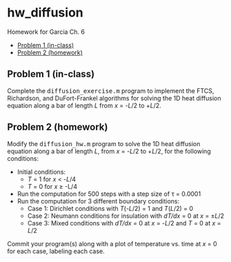 # hw_diffusion
Homework for Garcia Ch. 6

<div>
  
*   [Problem 1 (in-class)](#2)
*   [Problem 2 (homework)](#3)

</div>

## Problem 1 (in-class)<a name="2"></a>
Complete the <tt>diffusion_exercise.m</tt> program to implement the FTCS, Richardson, and DuFort-Frankel algorithms for solving the 1D heat diffusion equation along a bar of length *L* from *x* = -*L*/2 to +*L*/2. 

## Problem 2 (homework)<a name="3"></a>
Modify the <tt>diffusion_hw.m</tt> program to solve the 1D heat diffusion equation along a bar of length *L*, from *x* = -*L*/2 to +*L*/2, for the following conditions:

 * Initial conditions: 
   * *T* = 1 for *x* < -*L*/4
   * *T* = 0 for *x* ≥ -L/4
 * Run the computation for 500 steps with a step size of τ = 0.0001
 * Run the computation for 3 different boundary conditions:
   * Case 1: Dirichlet conditions with *T*(-*L*/2) = 1 and *T*(*L*/2) = 0
   * Case 2: Neumann conditions for insulation with *dT/dx* = 0 at *x* = ±*L*/2
   * Case 3: Mixed conditions with *dT/dx* = 0 at *x* = -*L*/2 and *T* = 0 at *x* = *L*/2
   
Commit your program(s) along with a plot of temperature vs. time at *x* = 0 for each case, labeling each case.
